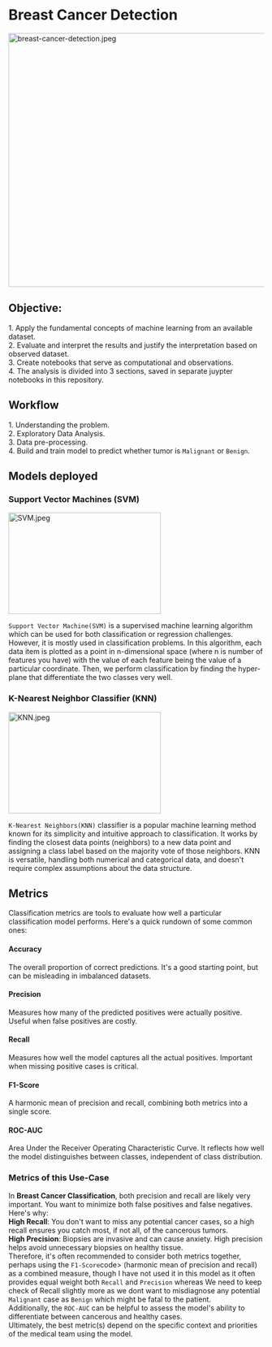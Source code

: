 # Breast Cancer Detection
<div>
  <img src="https://th.bing.com/th/id/OIP.7jeJ0rj2Ii4UVrinpeZ5HwHaD4?w=345&h=180&c=7&r=0&o=5&dpr=1.5&pid=1.7" alt="breast-cancer-detection.jpeg" height=500 width=1000>
</div>
<div>
  <h2>Objective:</h2>
  <p>
    1. Apply the fundamental concepts of machine learning from an available dataset. <br>
    2. Evaluate and interpret the results and justify the interpretation based on observed dataset. <br>
    3. Create notebooks that serve as computational and observations. <br>
    4. The analysis is divided into 3 sections, saved in separate juypter notebooks in this repository. <br>
</p>
</div>

<div>
  <h2>Workflow</h2>
  <p>
    1. Understanding the problem. <br>
    2. Exploratory Data Analysis. <br>
    3. Data pre-processing. <br>
    4. Build and train model to predict whether tumor is <code><bold>Malignant</bold></code> or <code><bold>Benign</bold></code>. <br>
  </p>
</div>

<div>
  <h2>Models deployed</h2>
  <h3>Support Vector Machines (SVM)</h3>
  <img src="https://th.bing.com/th?id=OIP.OKO_JOxkTZWAfVk3cOEX3wHaEK&w=333&h=187&c=8&rs=1&qlt=90&o=6&dpr=1.5&pid=3.1&rm=2" alt="SVM.jpeg" width=300 height=200>
  <p>
    <code>Support Vector Machine(SVM)</code> is a supervised machine learning algorithm which can be used for both classification or regression challenges. However, it is mostly
    used in classification problems. In this algorithm, each data item is plotted as a point in n-dimensional space (where n is number of features you have) with the
    value of each feature being the value of a particular coordinate. Then, we perform classification by finding the hyper-plane that differentiate the two classes
    very well.
  </p>
  <h3>K-Nearest Neighbor Classifier (KNN)</h3>
  <img src="https://th.bing.com/th/id/OIP.r00eWT6npui8_JV5BTKrsgHaFR?w=242&h=180&c=7&r=0&o=5&dpr=1.5&pid=1.7" alt="KNN.jpeg" width=300 height=200>
  <p>
    <code>K-Nearest Neighbors(KNN)</code> classifier is a popular machine learning method known for its simplicity and intuitive approach to classification. It works by     
    finding the closest data points (neighbors) to a new data point and assigning a class label based on the majority vote of those neighbors. KNN is versatile, 
    handling both numerical and categorical data, and doesn't require complex assumptions about the data structure.
  </p>
</div>

<div>
  <h2>Metrics</h2>
  <p>
    Classification metrics are tools to evaluate how well a particular classification model performs. Here's a quick rundown of some common ones:
  </p>
  <h4>Accuracy</h4>
  <p>
    The overall proportion of correct predictions. It's a good starting point, but can be misleading in imbalanced datasets.
  </p>
  <h4>Precision</h4>
  <p>
    Measures how many of the predicted positives were actually positive. Useful when false positives are costly.
  </p>
  <h4>Recall</h4>
  <p>
    Measures how well the model captures all the actual positives. Important when missing positive cases is critical.
  </p>
  <h4>F1-Score</h4>
  <p>
    A harmonic mean of precision and recall, combining both metrics into a single score.
  </p>
  <h4>ROC-AUC</h4>
  <p>
    Area Under the Receiver Operating Characteristic Curve. It reflects how well the model distinguishes between classes, independent of class distribution.
  </p>
</div>

<div>
  <h3>Metrics of this Use-Case</h3>
  <p>
    In <strong>Breast Cancer Classification</strong>, both precision and recall are likely very important. You want to minimize both false positives and false negatives. Here's why:<br>
    <strong>High Recall</strong>: You don't want to miss any potential cancer cases, so a high recall ensures you catch most, if not all, of the cancerous tumors.<br>
    <strong>High Precision</strong>: Biopsies are invasive and can cause anxiety. High precision helps avoid unnecessary biopsies on healthy tissue.<br>
    Therefore, it's often recommended to consider both metrics together,  perhaps using the <code>F1-Score</code>code> (harmonic mean of precision and recall) as a combined measure,
    though I have not used it in this model as it often provides equal weight both <code>Recall</code> and <code>Precision</code> whereas We need to keep check of <bold>Recall</bold> slightly more as we dont want to misdiagnose any potential <code>Malignant</code> case as <code>Benign</code> which might be fatal to the patient.<br>
    Additionally, the <code>ROC-AUC</code> can be helpful to assess the model's ability to differentiate between cancerous and healthy cases.<br>
    Ultimately, the best metric(s) depend on the specific context and priorities of the medical team using the model.
  </p>
</div>

